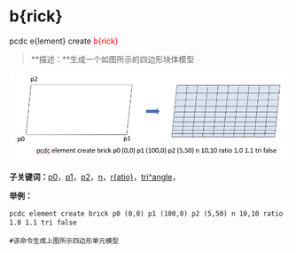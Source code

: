 # b{rick}
pcdc e{lement} create <span style='color: red;'>b{rick}</span>
> **描述：**生成一个如图所示的四边形块体模型


![图片](brick2.png)

**子关键词：**[p0](e{lement}/create/b{rick}/p0/)，[p1](e{lement}/create/b{rick}/p1/)，[p2](e{lement}/create/b{rick}/p2/)，[n](e{lement}/create/b{rick}/n/)，[r{atio}](e{lement}/create/b{rick}/r{atio}/)，[tri^angle](e{lement}/create/b{rick}/tri^angle/)，


**举例：**
```
pcdc element create brick p0 (0,0) p1 (100,0) p2 (5,50) n 10,10 ratio 1.0 1.1 tri false
				
#该命令生成上图所示四边形单元模型

```
